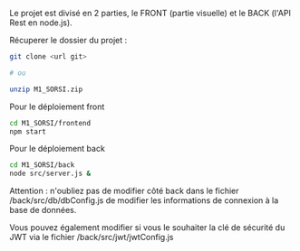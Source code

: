 Le projet est divisé en 2 parties, le FRONT (partie visuelle) et le BACK (l'API Rest en node.js).

Récuperer le dossier du projet :
```sh
git clone <url git>

# ou

unzip M1_SORSI.zip
```

Pour le déploiement front

```sh
cd M1_SORSI/frontend
npm start
```

Pour le déploiement back
```sh
cd M1_SORSI/back
node src/server.js &
```

Attention : n'oubliez pas de modifier côté back dans le fichier /back/src/db/dbConfig.js de modifier les informations de connexion à la base de données.


Vous pouvez également modifier si vous le souhaiter la clé de sécurité du JWT via le fichier /back/src/jwt/jwtConfig.js

